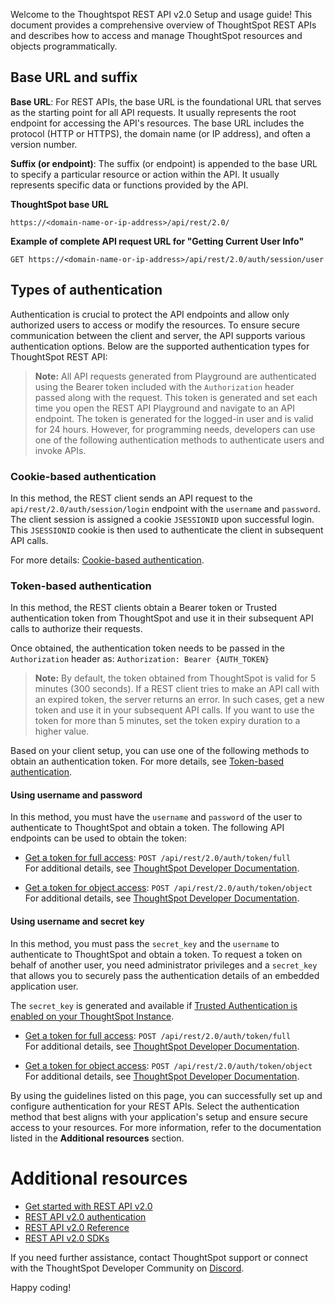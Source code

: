 
Welcome to the Thoughtspot REST API v2.0 Setup and usage guide! This document provides a comprehensive overview of ThoughtSpot REST APIs and describes how to access and manage ThoughtSpot resources and objects programmatically.

## Base URL and suffix
**Base URL**: For REST APIs, the base URL is the foundational URL that serves as the starting point for all API requests.
It usually represents the root endpoint for accessing the API's resources. The base URL includes the protocol (HTTP or HTTPS), the domain name (or IP address), and
often a version number.

**Suffix (or endpoint)**: The suffix (or endpoint) is appended to the base URL to specify a particular resource or action within the API.
It usually represents specific data or functions provided by the API.

**ThoughtSpot base URL**

`https://<domain-name-or-ip-address>/api/rest/2.0/`

**Example of complete API request URL for "Getting Current User Info"**

`GET https://<domain-name-or-ip-address>/api/rest/2.0/auth/session/user`

## Types of authentication
Authentication is crucial to protect the API endpoints and allow only authorized users to access or modify the resources.
To ensure secure communication between the client and server, the API supports various authentication options. Below are the supported
authentication types for ThoughtSpot REST API:

> **Note:** All API requests generated from Playground are authenticated using the Bearer token included with the `Authorization` header passed along with the request.
This token is generated and set each time you open the REST API Playground and navigate to an API endpoint. The token is generated for the logged-in user and is valid for 24 hours.
However, for programming needs, developers can use one of the following authentication methods to authenticate users and invoke APIs.

### Cookie-based authentication
In this method, the REST client sends an API request to the `api/rest/2.0/auth/session/login` endpoint with the `username` and `password`. The client session is assigned a cookie `JSESSIONID` upon successful login. This `JSESSIONID` cookie is then used to authenticate the client in subsequent API calls.

For more details: [Cookie-based authentication](https://developers.thoughtspot.com/docs/api-authv2#loginTS).

### Token-based authentication
In this method, the REST clients obtain a Bearer token or Trusted authentication token from ThoughtSpot and use it in their subsequent API calls to authorize their requests.

Once obtained, the authentication token needs to be passed in the `Authorization` header as:
`Authorization: Bearer {AUTH_TOKEN}`

> **Note:** By default, the token obtained from ThoughtSpot is valid for 5 minutes (300 seconds). If a REST client tries to make an API call with an expired token, the server returns an error. In such cases, get a new token and use it in your subsequent API calls. If you want to use the token for more than 5 minutes, set the token expiry duration to a higher value.

Based on your client setup, you can use one of the following methods to obtain an authentication token. For more details, see [Token-based authentication](https://developers.thoughtspot.com/docs/api-authv2#bearerToken).

#### Using username and password
In this method, you must have the `username` and `password` of the user to authenticate to ThoughtSpot and obtain a token. The following API endpoints can be used to obtain the token:

- [Get a token for full access](#/http/api-endpoints/authentication/get-full-access-token): `POST /api/rest/2.0/auth/token/full`                
For additional details, see [ThoughtSpot Developer Documentation](https://developers.thoughtspot.com/docs/api-authv2#_get_a_token_for_full_access).

- [Get a token for object access](#/http/api-endpoints/authentication/get-object-access-token): `POST /api/rest/2.0/auth/token/object`                        
For additional details, see [ThoughtSpot Developer Documentation](https://developers.thoughtspot.com/docs/api-authv2#_get_a_token_to_access_a_specific_object).

#### Using username and secret key
In this method, you must pass the `secret_key` and the `username` to authenticate to ThoughtSpot and obtain a token. To request a token on behalf of another user, you need administrator privileges and a `secret_key` that allows you to securely pass the authentication details of an embedded application user.

The `secret_key` is generated and available if [Trusted Authentication is enabled on your ThoughtSpot Instance](https://developers.thoughtspot.com/docs/trusted-auth#trusted-auth-enable).

- [Get a token for full access](#/http/api-endpoints/authentication/get-full-access-token): `POST /api/rest/2.0/auth/token/full`                  
For additional details, see [ThoughtSpot Developer Documentation](https://developers.thoughtspot.com/docs/api-authv2#_get_a_token_for_full_access_2).

- [Get a token for object access](#/http/api-endpoints/authentication/get-object-access-token): `POST /api/rest/2.0/auth/token/object`            
For additional details, see [ThoughtSpot Developer Documentation](https://developers.thoughtspot.com/docs/api-authv2#_get_a_token_to_access_a_specific_object_2).

By using the guidelines listed on this page, you can successfully set up and configure authentication for your REST APIs. Select the authentication method that best aligns with your application's setup and ensure secure access to your resources. For more information, refer to the documentation listed in the **Additional resources**  section.

# Additional resources
* [Get started with REST API v2.0](https://developers.thoughtspot.com/docs/rest-apiv2-getstarted)
* [REST API v2.0 authentication](https://developers.thoughtspot.com/docs/api-authv2)
* [REST API v2.0 Reference](https://developers.thoughtspot.com/docs/rest-apiv2-reference)
* [REST API v2.0 SDKs](https://developers.thoughtspot.com/docs/rest-api-sdk)

If you need further assistance, contact ThoughtSpot support or connect with the ThoughtSpot Developer Community on [Discord](https://discord.com/invite/JHPGwCkvjQ).

Happy coding!
